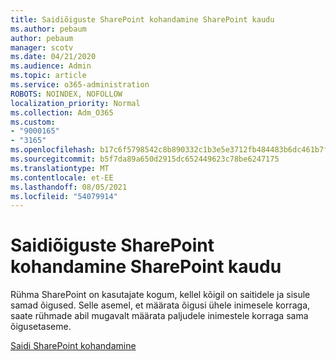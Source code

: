 ```yaml
---
title: Saidiõiguste SharePoint kohandamine SharePoint kaudu
ms.author: pebaum
author: pebaum
manager: scotv
ms.date: 04/21/2020
ms.audience: Admin
ms.topic: article
ms.service: o365-administration
ROBOTS: NOINDEX, NOFOLLOW
localization_priority: Normal
ms.collection: Adm_O365
ms.custom:
- "9000165"
- "3165"
ms.openlocfilehash: b17c6f5798542c8b890332c1b3e5e3712fb484483b6dc461b7fa9fbcc757106d
ms.sourcegitcommit: b5f7da89a650d2915dc652449623c78be6247175
ms.translationtype: MT
ms.contentlocale: et-EE
ms.lasthandoff: 08/05/2021
ms.locfileid: "54079914"
---
```

# <a name="how-to-customize-sharepoint-site-permissions-via-sharepoint-groups"></a>Saidiõiguste SharePoint kohandamine SharePoint kaudu 

Rühma SharePoint on kasutajate kogum, kellel kõigil on saitidele ja sisule samad õigused. Selle asemel, et määrata õigusi ühele inimesele korraga, saate rühmade abil mugavalt määrata paljudele inimestele korraga sama õigusetaseme.

[Saidi SharePoint kohandamine](https://docs.microsoft.com/sharepoint/customize-sharepoint-site-permissions)